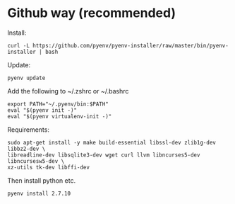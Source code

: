 # Github way (recommended)
Install:  
```
curl -L https://github.com/pyenv/pyenv-installer/raw/master/bin/pyenv-installer | bash
```
 
Update: 
```
pyenv update  
```

Add the following to ~/.zshrc or ~/.bashrc
```
export PATH="~/.pyenv/bin:$PATH"
eval "$(pyenv init -)"
eval "$(pyenv virtualenv-init -)"
```

Requirements:
```
sudo apt-get install -y make build-essential libssl-dev zlib1g-dev libbz2-dev \
libreadline-dev libsqlite3-dev wget curl llvm libncurses5-dev libncursesw5-dev \
xz-utils tk-dev libffi-dev
```
Then install python etc. 
```
pyenv install 2.7.10
```
